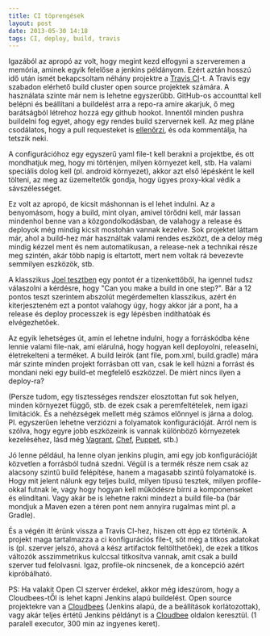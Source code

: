 ```yaml
---
title: CI töprengések
layout: post
date: 2013-05-30 14:18
tags: CI, deploy, build, travis
---
```


Igazából az apropó az volt, hogy megint kezd elfogyni a szerveremen a memória, aminek egyik felelőse a jenkins példányom. Ezért aztán hosszú idő után ismét bekapcsoltam néhány projektre a [Travis CI](https://travis-ci.org)-t. A Travis egy szabadon elérhető build cluster open source projektek számára. A használata szinte már nem is lehetne egyszerűbb. GitHub-os accounttal kell belépni és beállítani a buildelést arra a repo-ra amire akarjuk, ő meg barátságból létrehoz hozzá egy github hookot. Innentől minden pushra buildelni fog egyet, ahogy egy rendes build szervernek kell. Az meg pláne csodálatos, hogy a pull requesteket is [ellenőrzi](http://about.travis-ci.org/blog/announcing-pull-request-support/), és oda kommentálja, ha tetszik neki.

A configurációhoz egy egyszerű yaml file-t kell berakni a projektbe, és ott mondhatjuk meg, hogy mi történjen, milyen környezet kell, stb. Ha valami speciális dolog kell (pl. android környezet), akkor azt első lépésként le kell tölteni, az meg az üzemeltetők gondja, hogy ügyes proxy-kkal védik a sávszélességet.

Ez volt az apropó, de kicsit máshonnan is el lehet indulni. Az a benyomásom, hogy a build, mint olyan, amivel törődni kell, már lassan mindenhol benne van a közgondolkodásban, de valahogy a release és deployok még mindig kicsit mostohán vannak kezelve. Sok projektet láttam már, ahol a build-hez már használtak valami rendes eszközt, de a deloy még mindig kézzel ment és nem automatikusan, a release-nek a technikai része meg szintén, akár több napig is eltartott, mert nem voltak rá bevezevte semmilyen eszközök, stb.

A klasszikus [Joel tesztben](http://www.joelonsoftware.com/articles/fog0000000043.html) egy pontot ér a tizenkettőből, ha igennel tudsz válaszolni a kérdésre, hogy "Can you make a build in one step?". Bár a 12 pontos teszt szerintem abszolút megérdemelten klasszikus, azért én kiterjeszteném ezt a pontot valahogy úgy, hogy akkor jár a pont, ha a release és deploy processzek is egy lépésben indíthatóak és elvégezhetőek.

Az egyik lehetséges út, amin el lehetne indulni, hogy a forráskódba kéne lennie valami file-nak, ami elárulná, hogy hogyan kell deployolni, releaselni, életrekelteni a terméket. A build leírók (ant file, pom.xml, build.gradle) mára már szinte minden projekt forrásban ott van, csak le kell húzni a forrást és mondani neki egy build-et megfelelő eszközzel. De miért nincs ilyen a deploy-ra? 

(Persze tudom, egy tisztességes rendszer elosztottan fut sok helyen, minden környezet függő, stb. de ezek csak a peremfeltételek, nem igazi limitációk. És a nehézségek mellett még számos előnnyel is járna a dolog. Pl. egyszerűen lehetne verziózni a folyamatok konfigurációját. Arról nem is szólva, hogy egyre jobb eszközeink is vannak különböző környezetek kezeléséhez, lásd még [Vagrant](http://www.vagrantup.com/), [Chef](http://www.opscode.com/chef/), [Puppet](https://puppetlabs.com/), stb.)

Jó lenne például, ha lenne olyan jenkins plugin, ami egy job konfigurációját közvetlen a forrásból tudná szedni. Végül is a termék része nem csak az alacsony szintű build felépítése, hanem a magasabb szintű folyamatoké is. Hogy mit jelent nálunk egy teljes build, milyen típusú tesztek, milyen profile-okkal futnak le, vagy hogy hogyan kell működésre bírni a komponenseket és elindítani. Vagy akár be is lehetne rakni mindezt a build file-ba (bár mondjuk a Maven ezen a téren pont nem annyira rugalmas mint pl. a Gradle).

És a végén itt érünk vissza a Travis CI-hez, hiszen ott épp ez történik. A projekt maga tartalmazza a ci konfigurációs file-t, sőt még a titkos adatokat is (pl. szerver jelszó, ahová a kész artifactok feltölthetőek), de ezek a titkos változók asszimmetrikus kulccsal titkosítva vannak, amit csak a build szerver tud felolvasni. Igaz, profile-ok nincsenek, de a koncepció azért kipróbálható.

PS: Ha valakit Open CI szerver érdekel, akkor még ideszúrom, hogy a Cloudbees-tŐl is lehet kapni Jenkins alapú buildelést. Open source projektekre van a [Cloudbees](https://buildhive.cloudbees.com/) (Jenkins alapú, de a beállítások korlátozottak), vagy akár teljes értétű Jenkins példányt is a [Cloudbee](http://cloudbees.com) oldalon keresztül. (1 paralell executor, 300 min az ingyenes keret).